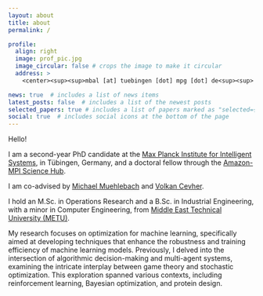 ```yaml
---
layout: about
title: about
permalink: /

profile:
  align: right
  image: prof_pic.jpg
  image_circular: false # crops the image to make it circular
  address: >
    <center><sup><sup>mbal [at] tuebingen [dot] mpg [dot] de<sup><sup> <center>

news: true  # includes a list of news items
latest_posts: false  # includes a list of the newest posts
selected_papers: true # includes a list of papers marked as "selected={true}"
social: true  # includes social icons at the bottom of the page
---
```


Hello!

I am a second-year PhD candidate at the [Max Planck Institute for Intelligent Systems](https://is.mpg.de/), in Tübingen, Germany, and a doctoral fellow through the [Amazon-MPI Science Hub](https://www.sciencehub.mpg.de/). 

I am co-advised by [Michael Muehlebach](https://sites.google.com/view/mmuehlebach) and [Volkan Cevher](https://www.epfl.ch/labs/lions/).

<!---
 -->
I hold an M.Sc. in Operations Research and a B.Sc. in Industrial Engineering, with a minor in Computer Engineering, from [Middle East Technical University (METU)](https://www.metu.edu.tr/). 

My research focuses on optimization for machine learning, specifically aimed at developing techniques that enhance the robustness and training efficiency of machine learning models.
Previously, I delved into the intersection of algorithmic decision-making and multi-agent systems, examining the intricate interplay between game theory and stochastic optimization. This exploration spanned various contexts, including reinforcement learning, Bayesian optimization, and protein design.


<!---
[CS@max planck](https://www.cis.mpg.de/cs-max-planck/)
I work at the [Learning and Dynamical Systems](https://lds.is.mpg.de/) research group.
--->
